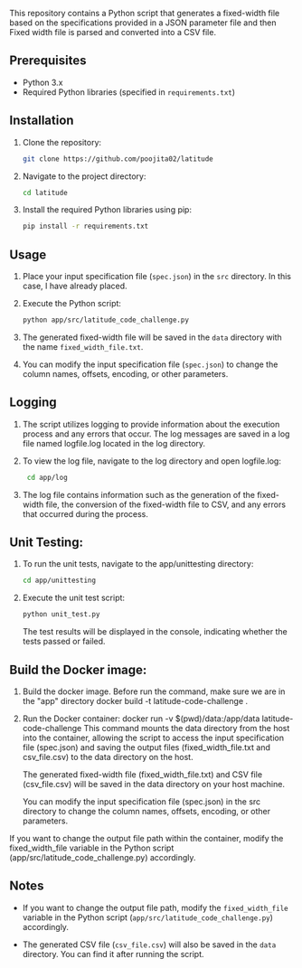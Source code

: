 
This repository contains a Python script that generates a fixed-width file based on the specifications provided in a JSON parameter file
and then Fixed width file is parsed and converted into a CSV file.

## Prerequisites

- Python 3.x
- Required Python libraries (specified in `requirements.txt`)

## Installation

1. Clone the repository:

   ```bash
   git clone https://github.com/poojita02/latitude
   ```

2. Navigate to the project directory:

   ```bash
   cd latitude
   ```

3. Install the required Python libraries using pip:

   ```bash
   pip install -r requirements.txt
   ```

## Usage

1. Place your input specification file (`spec.json`) in the `src` directory. In this case, I have already placed.

2. Execute the Python script:

   ```bash
   python app/src/latitude_code_challenge.py
   ```

3. The generated fixed-width file will be saved in the `data` directory with the name `fixed_width_file.txt`.

4. You can modify the input specification file (`spec.json`) to change the column names, offsets, encoding, or other parameters.

## Logging
1. The script utilizes logging to provide information about the execution process and any errors that occur. The log messages are saved in a log file named logfile.log located in the log directory.

2. To view the log file, navigate to the log directory and open logfile.log:

    ```bash
     cd app/log
     ```
3. The log file contains information such as the generation of the fixed-width file, the conversion of the fixed-width file to CSV, and any errors that occurred during the process.

## Unit Testing:
1. To run the unit tests, navigate to the app/unittesting directory:
   ```bash
   cd app/unittesting
   ```
2. Execute the unit test script:
     ```bash
     python unit_test.py
     ```
   The test results will be displayed in the console, indicating whether the tests passed or failed.

## Build the Docker image:

1. Build the docker image. Before run the command, make sure we are in the "app" directory
   docker build -t latitude-code-challenge .
   
2. Run the Docker container:
   docker run -v $(pwd)/data:/app/data latitude-code-challenge
   This command mounts the data directory from the host into the container, allowing the script to access the input specification file (spec.json) and saving the output files (fixed_width_file.txt and csv_file.csv) to the data directory on the host.

   The generated fixed-width file (fixed_width_file.txt) and CSV file (csv_file.csv) will be saved in the data directory on your host machine.

   You can modify the input specification file (spec.json) in the src directory to change the column names, offsets, encoding, or other parameters.

If you want to change the output file path within the container, modify the fixed_width_file variable in the Python script (app/src/latitude_code_challenge.py) accordingly.

## Notes

- If you want to change the output file path, modify the `fixed_width_file` variable in the Python script (`app/src/latitude_code_challenge.py`) accordingly.

- The generated CSV file (`csv_file.csv`) will also be saved in the `data` directory. You can find it after running the script.


